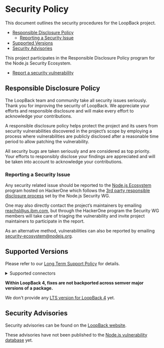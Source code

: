 # Security Policy

This document outlines the security procedures for the LoopBack project.

- [Responsible Disclosure Policy](#responsible-disclosure-policy)
  - [Reporting a Security Issue](#reporting-a-security-issue)
- [Supported Versions](#supported-versions)
- [Security Advisories](#security-advisories)

This project participates in the Responsible Disclosure Policy program for the
Node.js Security Ecosystem.

- [Report a security vulnerability](https://hackerone.com/nodejs-ecosystem)

## Responsible Disclosure Policy

The LoopBack team and community take all security issues seriously. Thank you
for improving the security of LoopBack. We appreciate your efforts and
responsible disclosure and will make every effort to acknowledge your
contributions.

A responsible disclosure policy helps protect the project and its users from
security vulnerabilities discovered in the project’s scope by employing a
process where vulnerabilities are publicly disclosed after a reasonable time
period to allow patching the vulnerability.

All security bugs are taken seriously and are considered as top priority. Your
efforts to responsibly disclose your findings are appreciated and will be taken
into account to acknowledge your contributions.

### Reporting a Security Issue

Any security related issue should be reported to the
[Node.js Ecosystem](https://hackerone.com/nodejs-ecosystem) program hosted on
HackerOne which follows the
[3rd party responsible disclosure process](https://github.com/nodejs/security-wg/blob/master/processes/third_party_vuln_process.md)
set by the Node.js Security WG.

One may also directly contact the project’s maintainers by emailing
reachsl@us.ibm.com, but through the HackerOne program the Security WG members
will take care of triaging the vulnerability and invite project maintainers to
participate in the report.

As an alternative method, vulnerabilities can also be reported by emailing
security-ecosystem@nodejs.org.

## Supported Versions

Please refer to our
[Long Term Support Policy](https://loopback.io/doc/en/contrib/Long-term-support.html)
for details.

<details>
<summary>Supported connectors</summary>

- [Memory connector](https://loopback.io/doc/en/lb4/Memory-connector.html)

**Database connectors**

- [Cassandra connector](https://loopback.io/doc/en/lb4/Cassandra-connector.html)
- [Cloudant connector](https://loopback.io/doc/en/lb4/Cloudant-connector.html)
- [DashDB connector](https://loopback.io/doc/en/lb4/DashDB.html)
- [DB2 connector](https://loopback.io/doc/en/lb4/DB2-connector.html)
- [DB2 for iSeries connector](https://loopback.io/doc/en/lb4/DB2-iSeries-connector.html)
- [DB2 for z/OS](https://loopback.io/doc/en/lb4/DB2-for-z-OS.html)
- [Informix connector](https://loopback.io/doc/en/lb4/Informix.html)
- [MongoDB connector](https://loopback.io/doc/en/lb4/MongoDB-connector.html)
- [MySQL connector](https://loopback.io/doc/en/lb4/MySQL-connector.html)
- [Oracle connector](https://loopback.io/doc/en/lb4/Oracle-connector.html)
- [PostgreSQL connector](https://loopback.io/doc/en/lb4/PostgreSQL-connector.html)
- [Redis connector](https://loopback.io/doc/en/lb4/Redis-connector.html)
- [Redis key-value connector](https://loopback.io/doc/en/lb4/kv-redis-connector.html)
- [SQL Server connector](https://loopback.io/doc/en/lb4/SQL-Server-connector.html)
- [SQLite3 connector](https://loopback.io/doc/en/lb4/SQLite3.html)
- [z/OS Connect Enterprise Edition connector](https://loopback.io/doc/en/lb4/zOSconnectEE.html)

**Other connectors**

- [Email connector](https://loopback.io/doc/en/lb4/Email-connector.html)
- [JSON RPC connector](https://loopback.io/doc/en/lb4/JSON-RPC-connector.html)
- [MQ Light connector](https://loopback.io/doc/en/lb4/MQLight-connector.html)
- [Push connector](https://loopback.io/doc/en/lb4/Push-connector.html)
- [Remote connector](https://loopback.io/doc/en/lb4/Remote-connector.html)
- [REST connector](https://loopback.io/doc/en/lb4/REST-connector.html)
- [SOAP connector](https://loopback.io/doc/en/lb4/SOAP-connector.html)
- [Storage connector](https://loopback.io/doc/en/lb4/Storage-connector.html)
- [Swagger connector](https://loopback.io/doc/en/lb4/Swagger-connector.html)

</details>

**Within LoopBack 4, fixes are not backported across semver major versions of a
package.**

We don't provide any
[LTS version for LoopBack 4](https://github.com/strongloop/loopback-next/issues/4398)
yet.

## Security Advisories

Security advisories can be found on the
[LoopBack website](https://loopback.io/doc/en/sec/index.html).

These advisories have not been published to the
[Node.js vulnerability database](https://github.com/nodejs/security-wg/blob/0bf201409d659e0cca19fc32815b5dabfde14406/processes/vuln_db.md)
yet.
